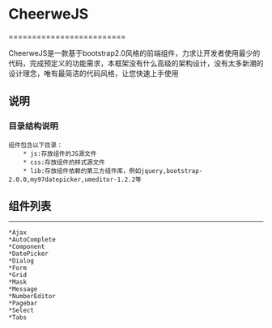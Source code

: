 # CheerweJS
=========================

CheerweJS是一款基于bootstrap2.0风格的前端组件，力求让开发者使用最少的代码，完成预定义的功能需求，本框架没有什么高级的架构设计，没有太多新潮的设计理念，唯有最简洁的代码风格，让您快速上手使用

说明
--------------------------
### 目录结构说明
    组件包含以下目录：
        * js:存放组件的JS源文件
        * css:存放组件的样式源文件
        * lib:存放组件依赖的第三方组件库，例如jquery,bootstrap-2.0.0,my97datepicker,umeditor-1.2.2等

## 组件列表
--------------------------
    *Ajax
    *AutoComplete
    *Component
    *DatePicker
    *Dialog
    *Form
    *Grid
    *Mask
    *Message
    *NumberEditor
    *Pagebar
    *Select
    *Tabs
